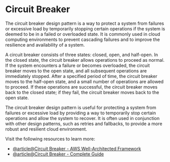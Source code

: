 # Circuit Breaker

The circuit breaker design pattern is a way to protect a system from failures or excessive load by temporarily stopping certain operations if the system is deemed to be in a failed or overloaded state. It is commonly used in cloud computing environments to prevent cascading failures and to improve the resilience and availability of a system.

A circuit breaker consists of three states: closed, open, and half-open. In the closed state, the circuit breaker allows operations to proceed as normal. If the system encounters a failure or becomes overloaded, the circuit breaker moves to the open state, and all subsequent operations are immediately stopped. After a specified period of time, the circuit breaker moves to the half-open state, and a small number of operations are allowed to proceed. If these operations are successful, the circuit breaker moves back to the closed state; if they fail, the circuit breaker moves back to the open state.

The circuit breaker design pattern is useful for protecting a system from failures or excessive load by providing a way to temporarily stop certain operations and allow the system to recover. It is often used in conjunction with other design patterns, such as retries and fallbacks, to provide a more robust and resilient cloud environment.

Visit the following resources to learn more:

- [@article@Circuit Breaker - AWS Well-Architected Framework](https://docs.aws.amazon.com/wellarchitected/latest/reliability-pillar/rel_mitigate_interaction_failure_graceful_degradation.html)
- [@article@Circuit Breaker - Complete Guide](https://mateus4k.github.io/posts/circuit-breakers/)
